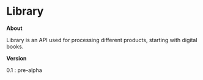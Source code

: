 <h1>Library</h1>

<b>About</b>

Library is an API used for processing different products, starting with digital books.


<b>Version</b>

0.1 : pre-alpha